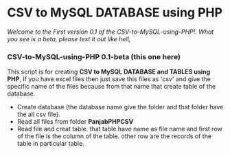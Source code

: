 CSV to MySQL DATABASE using PHP
===============================


*Welcome to the First version 0.1 of the CSV-to-MySQL-using-PHP!. What you see is a beta, please test it out like hell,*

### CSV-to-MySQL-using-PHP 0.1-beta (this one here)

This script is for creating **CSV to MySQL DATABASE and TABLES using PHP**, If you have excel files then just save this files as 'csv' and give the specific name of the files because from that name that create table of the database.

* Create database (the database name give the folder and that folder have the all csv file).
* Read all files from folder **PanjabPHPCSV**
* Read file and creat table. that table have name as file name and first row of the file is the column of the table. other row are the records of the table in particular table.

